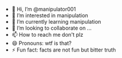 - 👋 Hi, I’m @manipulator001
- 👀 I’m interested in manipulation
- 🌱 I’m currently learning manipulation
- 💞️ I’m looking to collaborate on ...
- 📫 How to reach me don't plz
- 😄 Pronouns: wtf is that?
- ⚡ Fun fact: facts are not fun but bitter truth 

<!---
manipulator001/manipulator001 is a ✨ special ✨ repository because its `README.md` (this file) appears on your GitHub profile.
You can click the Preview link to take a look at your changes.
--->
